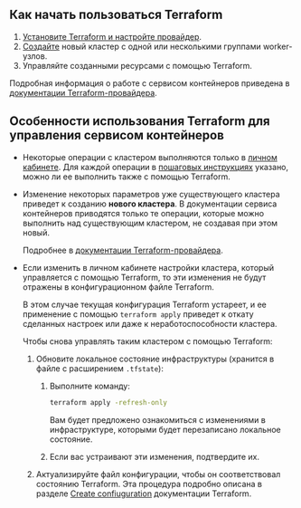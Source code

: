 ## Как начать пользоваться Terraform

1. [Установите Terraform и настройте провайдер](../../../../../manage/terraform/quick-start/preparation).
1. [Создайте](../../create-cluster/create-terraform/) новый кластер с одной или несколькими группами worker-узлов.
1. Управляйте созданными ресурсами с помощью Terraform.

Подробная информация о работе с сервисом контейнеров приведена в [документации Terraform-провайдера](https://github.com/vk-cs/terraform-provider-vkcs/tree/master/docs).

## Особенности использования Terraform для управления сервисом контейнеров

- Некоторые операции с кластером выполняются только в [личном кабинете](../../../../../base/account). Для каждой операции в [пошаговых инструкциях](../../../operations) указано, можно ли ее выполнить также с помощью Terraform.

- Изменение некоторых параметров уже существующего кластера приведет к созданию **нового кластера**. В документации сервиса контейнеров приводятся только те операции, которые можно выполнить над существующим кластером, не создавая при этом новый.

  Подробнее в [документации Terraform-провайдера](https://github.com/vk-cs/terraform-provider-vkcs/blob/master/docs/resources/vkcs_kubernetes_cluster.md#argument-reference).

- Если изменить в личном кабинете настройки кластера, который управляется с помощью Terraform, то эти изменения не будут отражены в конфигурационном файле Terraform.

  В этом случае текущая конфигурация Terraform устареет, и ее применение с помощью `terraform apply` приведет к откату сделанных настроек или даже к неработоспособности кластера.

  Чтобы снова управлять таким кластером с помощью Terraform:

  1. Обновите локальное состояние инфраструктуры (хранится в файле с расширением `.tfstate`):

     1. Выполните команду:

        ```bash
        terraform apply -refresh-only
        ```

        Вам будет предложено ознакомиться с изменениями в инфраструктуре, которыми будет перезаписано локальное состояние.

     1. Если вас устраивают эти изменения, подтвердите их.

  1. Актуализируйте файл конфигурации, чтобы он соответствовал состоянию Terraform. Эта процедура подробно описана в разделе [Create confiuguration](https://learn.hashicorp.com/tutorials/terraform/state-import?in=terraform/state#create-configuration) документации Terraform.
